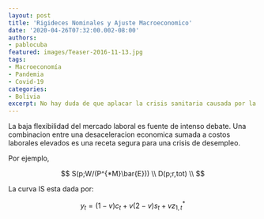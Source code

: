 ```yaml
---
layout: post
title: 'Rigideces Nominales y Ajuste Macroeconomico'
date: '2020-04-26T07:32:00.002-08:00'
authors:
- pablocuba
featured: images/Teaser-2016-11-13.jpg
tags:
- Macroeconomía
- Pandemia
- Covid-19
categories:
- Bolivia
excerpt: No hay duda de que aplacar la crisis sanitaria causada por la pandemia del coronavirus es la principal preocupación en Bolivia y en el mundo. Hay muchos comentario e ideas sobre como enfrentar los efectos económicos. Por ejemplo, algunos analistas, ¿es mejor reducir impuestos y contraer el gasto publico, o deberíamos mas bien flexibilizar las condiciones financieras y realizar políticas fiscales y monetarias expansivas? Esta nota provee ejemplos en un marco analítico simple para poder pensar en el diseño de la política macroeconómica.
---
```


La baja flexibilidad del mercado laboral es fuente de intenso debate. Una combinacion entre una desaceleracion economica sumada a costos laborales elevados es una receta segura para una crisis de desempleo. 

Por ejemplo, 


$$
S(p;W/(P^{*M}\bar{E})) \\
D(p;r,tot) \\
$$


La curva IS esta dada por: 

$$
y_{t}=(1-v) c_{t}+v(2-v) s_{t}+v z_{1, t}^{*}
$$
